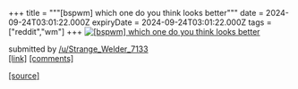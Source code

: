 +++
title = """[bspwm] which one do you think looks better"""
date = 2024-09-24T03:01:22.000Z
expiryDate = 2024-09-24T03:01:22.000Z
tags = ["reddit","wm"]
+++
[![[bspwm] which one do you think looks better](https://b.thumbs.redditmedia.com/_cqgFqQMDYTBKuMOTaJ9IkxuwVo8jHuZ4y1IPknd6AY.jpg "[bspwm] which one do you think looks better")](https://www.reddit.com/r/unixporn/comments/1fo2rav/bspwm_which_one_do_you_think_looks_better/)

submitted by [/u/Strange\_Welder\_7133](https://www.reddit.com/user/Strange_Welder_7133)  
[\[link\]](https://www.reddit.com/gallery/1fo2rav) [\[comments\]](https://www.reddit.com/r/unixporn/comments/1fo2rav/bspwm_which_one_do_you_think_looks_better/)

[[source]](https://www.reddit.com/r/unixporn/comments/1fo2rav/bspwm_which_one_do_you_think_looks_better/)
